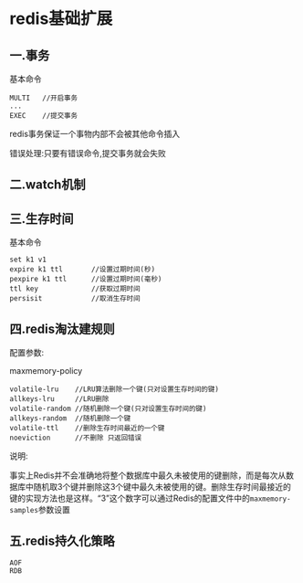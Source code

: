 # redis基础扩展

## 一.事务

基本命令

```text
MULTI	//开启事务
...
EXEC	//提交事务
```

redis事务保证一个事物内部不会被其他命令插入

错误处理:只要有错误命令,提交事务就会失败

## 二.watch机制

## 三.生存时间

基本命令

```text
set k1 v1
expire k1 ttl		//设置过期时间(秒)
pexpire k1 ttl		//设置过期时间(毫秒)
ttl key				//获取过期时间
persisit			//取消生存时间
```

## 四.redis淘汰建规则

配置参数:

maxmemory-policy

```text
volatile-lru	//LRU算法删除一个键(只对设置生存时间的键)
allkeys-lru		//LRU删除
volatile-random //随机删除一个键(只对设置生存时间的键)
allkeys-random	//随机删除一个键
volatile-ttl	//删除生存时间最近的一个键
noeviction		//不删除 只返回错误
```



说明:

事实上Redis并不会准确地将整个数据库中最久未被使用的键删除，而是每次从数据库中随机取3个键并删除这3个键中最久未被使用的键。删除生存时间最接近的键的实现方法也是这样。“3”这个数字可以通过Redis的配置文件中的`maxmemory-samples`参数设置

## 五.redis持久化策略
```text
AOF
RDB
```